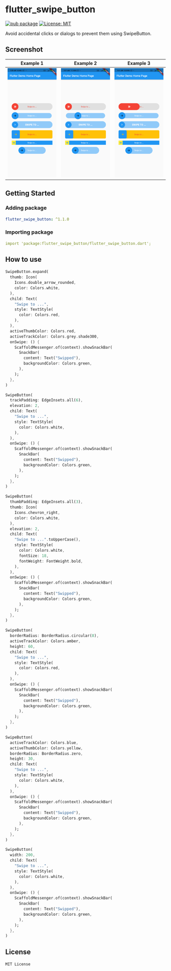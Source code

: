 # flutter_swipe_button

[![pub package](https://img.shields.io/pub/v/flutter_swipe_button.svg)](https://pub.dev/packages/flutter_swipe_button)
[![License: MIT](https://img.shields.io/badge/license-MIT-purple.svg)](https://opensource.org/licenses/MIT)

Avoid accidental clicks or dialogs to prevent them using SwipeButton.

## Screenshot

|              Example 1          |              Example 2          |              Example 3          |
| :-----------------------------: | :----------------------------:  | :-----------------------------: |
| ![](screenshots/flutter_01.png) | ![](screenshots/flutter_02.png) | ![](screenshots/flutter_03.png) |

## Getting Started

### Adding package

```yaml
flutter_swipe_button: ^1.1.0
```

### Importing package

```yaml
import 'package:flutter_swipe_button/flutter_swipe_button.dart';
```

## How to use

```dart
SwipeButton.expand(
  thumb: Icon(
    Icons.double_arrow_rounded,
    color: Colors.white,
  ),
  child: Text(
    "Swipe to ...",
    style: TextStyle(
      color: Colors.red,
    ),
  ),
  activeThumbColor: Colors.red,
  activeTrackColor: Colors.grey.shade300,
  onSwipe: () {
    ScaffoldMessenger.of(context).showSnackBar(
      SnackBar(
        content: Text("Swipped"),
        backgroundColor: Colors.green,
      ),
    );
  },
)

```

```dart
SwipeButton(
  trackPadding: EdgeInsets.all(6),
  elevation: 2,
  child: Text(
    "Swipe to ...",
    style: TextStyle(
      color: Colors.white,
    ),
  ),
  onSwipe: () {
    ScaffoldMessenger.of(context).showSnackBar(
      SnackBar(
        content: Text("Swipped"),
        backgroundColor: Colors.green,
      ),
    );
  },
)

```

```dart
SwipeButton(
  thumbPadding: EdgeInsets.all(3),
  thumb: Icon(
    Icons.chevron_right,
    color: Colors.white,
  ),
  elevation: 2,
  child: Text(
    "Swipe to ...".toUpperCase(),
    style: TextStyle(
      color: Colors.white,
      fontSize: 18,
      fontWeight: FontWeight.bold,
    ),
  ),
  onSwipe: () {
    ScaffoldMessenger.of(context).showSnackBar(
      SnackBar(
        content: Text("Swipped"),
        backgroundColor: Colors.green,
      ),
    );
  },
)

```

```dart
SwipeButton(
  borderRadius: BorderRadius.circular(8),
  activeTrackColor: Colors.amber,
  height: 60,
  child: Text(
    "Swipe to ...",
    style: TextStyle(
      color: Colors.red,
    ),
  ),
  onSwipe: () {
    ScaffoldMessenger.of(context).showSnackBar(
      SnackBar(
        content: Text("Swipped"),
        backgroundColor: Colors.green,
      ),
    );
  },
)

```

```dart
SwipeButton(
  activeTrackColor: Colors.blue,
  activeThumbColor: Colors.yellow,
  borderRadius: BorderRadius.zero,
  height: 30,
  child: Text(
    "Swipe to ...",
    style: TextStyle(
      color: Colors.white,
    ),
  ),
  onSwipe: () {
    ScaffoldMessenger.of(context).showSnackBar(
      SnackBar(
        content: Text("Swipped"),
        backgroundColor: Colors.green,
      ),
    );
  },
)

```

```dart
SwipeButton(
  width: 200,
  child: Text(
    "Swipe to ...",
    style: TextStyle(
      color: Colors.white,
    ),
  ),
  onSwipe: () {
    ScaffoldMessenger.of(context).showSnackBar(
      SnackBar(
        content: Text("Swipped"),
        backgroundColor: Colors.green,
      ),
    );
  },
)

```

## License

    MIT License
